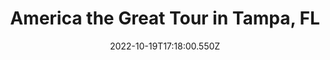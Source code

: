 ---
visible: true
draft: false
title: America the Great Tour in Tampa, FL
outbound: https://www.youtube.com/watch?v=ubq0aDD1Pdo
date: 2022-10-19T17:18:00.550Z
summary: Special guests Rep. Jim Banks, Laurel Lee, Anna Paulina Luna, former
  DHS Acting Secretary Chad Wolf, and former Florida Attorney General Pam Bondi,
  join Polaris Founder Morgan Ortagus for a panel discussion on the most
  pressing national security issues.
image: /img/updates/hqdefault-65.png
---